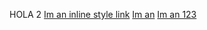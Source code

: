 HOLA 2
[Im an inline style link](https://www.google.com)
[Im an](https://www.google.com)
[Im an 123](https://www.google.com)
